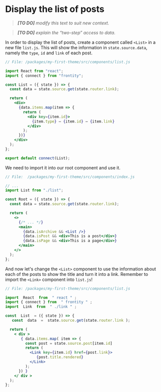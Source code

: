 # Display the list of posts

> *__[TO DO]__ modify this text to suit new context.*

> *__[TO DO]__ explain the “two-step” access to data.*

In order to display the list of posts, create a component called `<List>` in a new file `list.js`.  This will show the information in `state.source.data`, namely the `type`, `id` and `link` of each post.

```jsx
// File: /packages/my-first-theme/src/components/list.js

import React from "react";
import { connect } from "frontity";

const List = ({ state }) => {
  const data = state.source.get(state.router.link);

  return (
    <div>
      {data.items.map(item => {
        return (
          <div key={item.id}>
            {item.type} – {item.id} – {item.link}
          </div>
        );
      })}
    </div>
  );
};

export default connect(List);
```

We need to import it into our root component and use it.

```jsx
// File:  /packages/my-first-theme/src/components/index.js

// ...
import List from "./list";

const Root = ({ state }) => {
  const data = state.source.get(state.router.link);

  return (
    <>
      {/* ... */}
      <main>
        {data.isArchive && <List />}
        {data.isPost && <div>This is a post</div>}
        {data.isPage && <div>This is a page</div>}
      </main>
    </>
  );
};
```

And now let's change the `<List>` component to use the information about each of the posts to show the title and turn it into a link. Remember to import the `<Link>` component into `list.js`!

```jsx
// File: /packages/my-first-theme/src/components/list.js

import  React  from  " react " ;
import { connect } from  " frontity " ;
import  Link  from  " ./link " ;

const  List  = ({ state }) => {
   const  data  =  state.source.get(state.router.link );

  return (
    < div >
       { data.items.map( item => {
         const post = state.source.post[item.id]
         return (
           <Link key={item.id} href={post.link}>
              {post.title.rendered}
           </Link>
         );
      }) }
    </ div >
  );
};
```